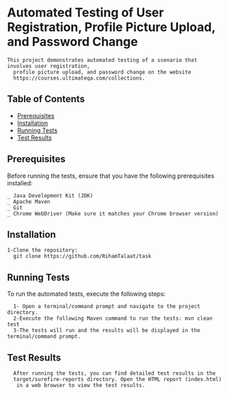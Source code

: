 # Automated Testing of User Registration, Profile Picture Upload, and Password Change

    This project demonstrates automated testing of a scenario that involves user registration, 
      profile picture upload, and password change on the website 
      https://courses.ultimateqa.com/collections.

## Table of Contents

- [Prerequisites](#Prerequisites)
- [Installation](#Installation)
- [Running Tests](#RunningTests)
- [Test Results](#TestResults)

## Prerequisites

Before running the tests, ensure that you have the following prerequisites installed:

    _ Java Development Kit (JDK)
    _ Apache Maven
    _ Git
    _ Chrome WebDriver (Make sure it matches your Chrome browser version)
## Installation

    1-Clone the repository:
      git clone https://github.com/RihamTalaat/task

## Running Tests

 To run the automated tests, execute the following steps:

      1- Open a terminal/command prompt and navigate to the project directory.
      2-Execute the following Maven command to run the tests: mvn clean test
      3-The tests will run and the results will be displayed in the terminal/command prompt.

## Test Results

      After running the tests, you can find detailed test results in the 
      target/surefire-reports directory. Open the HTML report (index.html)
       in a web browser to view the test results.

